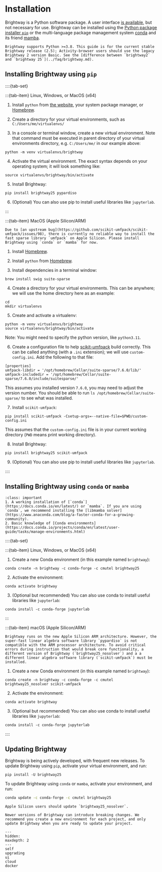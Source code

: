 # Installation

Brightway is a Python software package. A user interface [is available](./ui.md), but not necessary for use. Brightway can be installed using the [Python package installer `pip`](https://pypi.org/project/pip/) or the multi-language package management system [conda](https://docs.conda.io/en/latest/) and its friend [mamba](https://mamba.readthedocs.io/en/latest/).

```{note}
Brightway supports Python >=3.8. This guide is for the current stable Brightway release (2.5); Activity-browser users should use the legacy Brightway 2 version Basic. See the [difference between `brightway2` and `brightway 25`](../faq/brightway.md).
```

## Installing Brightway using `pip`

::::{tab-set}

:::{tab-item} Linux, Windows, or MacOS (x64)

1. Install `python` from [the website](https://www.python.org/downloads/), your system package manager, or [Homebrew](https://docs.brew.sh/Homebrew-and-Python).

2. Create a directory for your virtual environments, such as `C:/Users/me/virtualenvs/`

3. In a console or terminal window, create a new virtual environment. Note that command must be executed in parent directory of your virtual environments directory, e.g. `C:/Users/me/` in our example above:

```console
python -m venv virtualenvs/brightway
```

4. Activate the virtual environment. The exact syntax depends on your operating system; it will look something like:

```console
source virtualenvs/brightway/bin/activate
```

5. Install Brightway:

```console
pip install brightway25 pypardiso
```

6. (Optional) You can also use pip to install useful libraries like `jupyterlab`.

:::

:::{tab-item} MacOS (Apple Silicon/ARM)

```{note}
Due to [an upstream bug](https://github.com/scikit-umfpack/scikit-umfpack/issues/98), there is currently no reliable way to install the fast sparse library `umfpack` on Apple Silicon. Please install Brightway using `conda` or `mamba` for now.
```

1. Install [Homebrew](https://docs.brew.sh/Installation).

2. Install `python` from [Homebrew](https://docs.brew.sh/Homebrew-and-Python).

3. Install dependencies in a terminal window:

```console
brew install swig suite-sparse
```

4. Create a directory for your virtual environments. This can be anywhere; we will use the home directory here as an example:

```console
cd
mkdir virtualenvs
```

5. Create and activate a virtualenv:

```console
python -m venv virtualenvs/brightway
source virtualenvs/brightway/bin/activate
```

Note: You might need to specify the python version, like `python3.11`.

6. Create a configuration file to help [scikit-umfpack](https://pypi.org/project/scikit-umfpack/) build correctly. This can be called anything (with a `.ini` extension); we will use `custom-config.ini`. Add the following to that file:

```
[properties]
umfpack-libdir = '/opt/homebrew/Cellar/suite-sparse/7.6.0/lib/'
umfpack-includedir = '/opt/homebrew/Cellar/suite-sparse/7.6.0/include/suitesparse/'
```

This assumes you installed version `7.6.0`, you may need to adjust the version number. You should be able to run `ls /opt/homebrew/Cellar/suite-sparse/` to see what was installed.

7. Install `scikit-umfpack`:

```console
pip install scikit-umfpack -Csetup-args=--native-file=$PWD/custom-config.ini
```

This assumes that the `custom-config.ini` file is in your current working directory (`PWD` means print working directory).

8. Install Brightway:

```console
pip install brightway25 scikit-umfpack
```

9. (Optional) You can also use pip to install useful libraries like `jupyterlab`.

::::

## Installing Brightway using `conda` or `mamba`

```{admonition} Prerequisites
:class: important
1. A working installation of [`conda`](https://docs.conda.io/en/latest/) or `mamba`. If you are using `conda`, we recommend installing the [libmamba solver](https://www.anaconda.com/blog/a-faster-conda-for-a-growing-community).
2. Basic knowledge of [Conda environments](https://docs.conda.io/projects/conda/en/latest/user-guide/tasks/manage-environments.html)
```

::::{tab-set}

:::{tab-item} Linux, Windows, or MacOS (x64)

1. Create a new Conda environment (in this example named `brightway`):

```console
conda create -n brightway -c conda-forge -c cmutel brightway25
```

2. Activate the environment:

```console
conda activate brightway
```

3. (Optional but recommended) You can also use conda to install useful libraries like `jupyterlab`:

```console
conda install -c conda-forge jupyterlab
```

:::

:::{tab-item} macOS (Apple Silicon/ARM)

```{note}
Brightway runs on the new Apple Silicon ARM architecture. However, the super-fast linear algebra software library `pypardiso` is not compatible with the ARM processor architecture. To avoid critical errors during instruction that would break core functionality, a different version of Brightway (`brightway25_nosolver`) and a a different linear algebra software library (`scikit-umfpack`) must be installed.
```

1. Create a new Conda environment (in this example named `brightway`):

```
conda create -n brightway -c conda-forge -c cmutel brightway25_nosolver scikit-umfpack
```

2. Activate the environment:

```
conda activate brightway
```

3. (Optional but recommended) You can also use conda to install useful libraries like `jupyterlab`:

```console
conda install -c conda-forge jupyterlab
```

::::

## Updating Brightway

Brightway is being actively developed, with frequent new releases. To update Brightway using `pip`, activate your virtual environment, and run:

```console
pip install -U brightway25
```

To update Brightway using `conda` or `mamba`, activate your environment, and run:

``` bash
conda update -c conda-forge -c cmutel brightway25
```

```{warning}
Apple Silicon users should update `brightway25_nosolver`.
```

```{warning}
Newer versions of Brightway can introduce breaking changes. We recommend you create a new environment for each project, and only update Brightway when you are ready to update your project.
```

```{toctree}
---
hidden:
maxdepth: 2
---
self
upgrading
ui
cloud
docker
```
